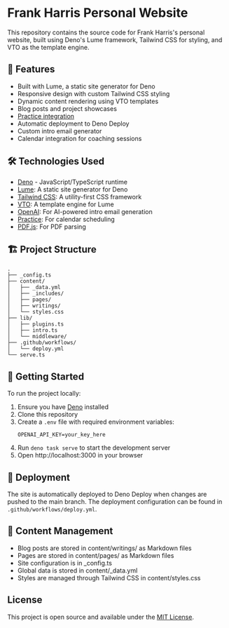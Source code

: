 # Frank Harris Personal Website

This repository contains the source code for Frank Harris's personal website,
built using Deno's Lume framework, Tailwind CSS for styling, and VTO as the
template engine.

## 🚀 Features

- Built with Lume, a static site generator for Deno
- Responsive design with custom Tailwind CSS styling
- Dynamic content rendering using VTO templates
- Blog posts and project showcases
- [Practice integration](https://practice.do/)
- Automatic deployment to Deno Deploy
- Custom intro email generator
- Calendar integration for coaching sessions

## 🛠️ Technologies Used

- [Deno](https://deno.land/) - JavaScript/TypeScript runtime
- [Lume](https://lume.land/): A static site generator for Deno
- [Tailwind CSS](https://tailwindcss.com/): A utility-first CSS framework
- [VTO](https://lume.land/plugins/vento/): A template engine for Lume
- [OpenAI](https://openai.com/): For AI-powered intro email generation
- [Practice](https://practice.do/): For calendar scheduling
- [PDF.js](https://mozilla.github.io/pdf.js/): For PDF parsing

## 🏗️ Project Structure

```
.
├── _config.ts
├── content/
│   ├── _data.yml
│   ├── _includes/
│   ├── pages/
│   ├── writings/
│   └── styles.css
├── lib/
│   ├── plugins.ts
│   ├── intro.ts
│   └── middleware/
├── .github/workflows/
│   └── deploy.yml
└── serve.ts
```

## 🚀 Getting Started

To run the project locally:

1. Ensure you have [Deno](https://deno.land/) installed
2. Clone this repository
3. Create a `.env` file with required environment variables:
   ```
   OPENAI_API_KEY=your_key_here
   ```
4. Run `deno task serve` to start the development server
5. Open http://localhost:3000 in your browser

## 🚢 Deployment

The site is automatically deployed to Deno Deploy when changes are pushed to the
main branch. The deployment configuration can be found in
`.github/workflows/deploy.yml`.

## 📝 Content Management

- Blog posts are stored in content/writings/ as Markdown files
- Pages are stored in content/pages/ as Markdown files
- Site configuration is in \_config.ts
- Global data is stored in content/\_data.yml
- Styles are managed through Tailwind CSS in content/styles.css

## License

This project is open source and available under the [MIT License](LICENSE).
